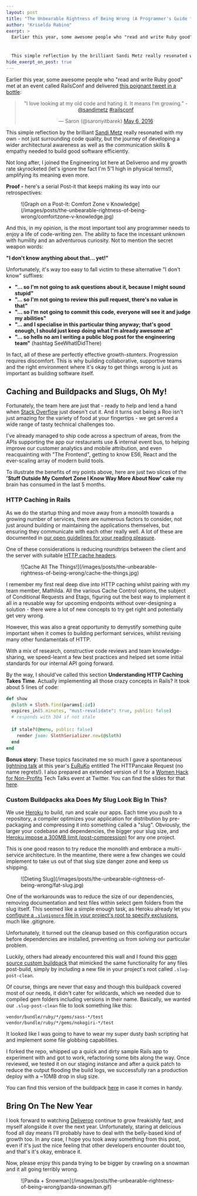 ```yaml
---
layout: post
title: "The Unbearable Rightness of Being Wrong (A Programmer's Guide to Sanity)"
author: "Kriselda Rabino"
exerpt: >
  Earlier this year, some awesome people who "read and write Ruby good" met at an event called RailsConf and delivered this poignant tweet in a bottle: ***"I love looking at my old code and hating it. It means I'm growing."***


  This simple reflection by the brilliant Sandi Metz really resonated with my own - not just surrounding code quality, but the journey of developing a wider architectural awareness as well as the communication skills & empathy needed to build good software efficiently.
hide_exerpt_on_post: true
---
```


Earlier this year, some awesome people who "read and write Ruby good" met at an event called RailsConf and delivered [this poignant tweet in a bottle](https://twitter.com/saronyitbarek/status/728692957415538688):


<blockquote class="twitter-tweet" data-lang="en" align="center">
<p lang="en" dir="ltr">&quot;I love looking at my old code and hating it. It means I&#39;m growing.&quot; - <a href="https://twitter.com/sandimetz">@sandimetz</a> <a href="https://twitter.com/hashtag/railsconf?src=hash">#railsconf</a></p>&mdash; Saron (@saronyitbarek) <a href="https://twitter.com/saronyitbarek/status/728692957415538688">May 6, 2016</a>
</blockquote>
<script async src="//platform.twitter.com/widgets.js" charset="utf-8"></script>


This simple reflection by the brilliant [Sandi Metz](https://www.sandimetz.com) really resonated with my own - not just surrounding code quality, but the journey of developing a wider architectural awareness as well as the communication skills & empathy needed to build good software efficiently.

Not long after, I joined the Engineering lot here at Deliveroo and my growth rate skyrocketed (let's ignore the fact I'm 5'1 high in physical terms!), amplifying its meaning even more.

**Proof -** here's a serial Post-it that keeps making its way into our retrospectives:

<figure class="small">
![Graph on a Post-It: Comfort Zone v Knowledge](/images/posts/the-unbearable-rightness-of-being-wrong/comfortzone-v-knowledge.jpg)
</figure>

And this, in my opinion, is the most important tool any programmer needs to enjoy a life of code-writing zen. The ability to face the incessant unknown with humility and an adventurous curiosity. Not to mention the secret weapon words:

**"I don't know anything about that... yet!"**

Unfortunately, it's way too easy to fall victim to these alternative "I don't know" suffixes:

- **"... so I'm not going to ask questions about it, because I might sound stupid"**
- **"... so I'm not going to review this pull request, there's no value in that"**
- **"... so I'm not going to commit this code, everyone will see it and judge my abilities"**
- **"... and I specialise in this particular thing anyway; that's good enough, I should just keep doing what I'm already awesome at"**
- **"... so hells no am I writing a public blog post for the engineering team"** (hashtag SeeWhatIDidThere)

In fact, all of these are perfectly effective growth-*stunters*. Progression requires discomfort. This is why building collaborative, supportive teams and the right environment where it's okay to get things wrong is just as important as building software itself.

## Caching and Buildpacks and Slugs, Oh My!

Fortunately, the team here are just that - ready to help and lend a hand when [Stack Overflow](stackoverflow.com) just doesn't cut it. And it turns out being a Roo isn't just amazing for the variety of food at your fingertips - we get served a wide range of tasty technical challenges too.

I've already managed to ship code across a spectrum of areas, from the APIs supporting the app our restaurants use & internal event bus, to helping improve our customer analytics and mobile attribution, and even reacquainting with "The Frontend", getting to know ES6, React and the ever-scaling array of modern build tools.

To illustrate the benefits of my points above, here are just two slices of the **'Stuff Outside My Comfort Zone I Know Way More About Now' cake** my brain has consumed in the last 5 months.

### HTTP Caching in Rails

As we do the startup thing and move away from a monolith towards a growing number of services, there are numerous factors to consider, not just around building or maintaining the applications themselves, but ensuring they communicate with each other really well. A lot of these are documented in [our open guidelines for your reading pleasure](http://deliveroo.engineering/guidelines/api-design/).

One of these considerations is reducing roundtrips between the client and the server with suitable [HTTP cache headers](https://www.w3.org/Protocols/rfc2616/rfc2616-sec13.html).

<figure class="small">
![Cache All The Things!](/images/posts/the-unbearable-rightness-of-being-wrong/cache-the-things.jpg)
</figure>

I remember my first real deep dive into HTTP caching whilst pairing with my team member, Mathilda. All the various Cache Control options, the subject of Conditional Requests and Etags, figuring out the best way to implement it all in a reusable way for upcoming endpoints without over-designing a solution - there were a lot of new concepts to try get right and potentially get very wrong.

However, this was also a great opportunity to demystify something quite important when it comes to building performant services, whilst revising many other fundamentals of HTTP.

With a mix of research, constructive code reviews and team knowledge-sharing, we speed-learnt a few best practices and helped set some initial standards for our internal API going forward.

By the way, I should've called this section **Understanding HTTP Caching Takes Time**. Actually implementing all those crazy concepts in Rails? It took about 5 lines of code:

```ruby
def show
  @sloth = Sloth.find(params[:id])
  expires_in(5.minutes, "must-revalidate": true, public: false)
  # responds with 304 if not stale

  if stale?(@menu, public: false)
    render json: SlothSerializer.new(@sloth)
  end
end
```

**Bonus story:** These topics fascinated me so much I gave a spontaneous [lightning talk](https://www.youtube.com/watch?v=WnlgKWCt8wQ) at this year's [EuRuKo](http://euruko2016.org) entitled The HTTPancake Request (no name regrets!). I also prepared an extended version of it for a [Women Hack for Non-Profits](womenhackfornonprofits.com) Tech Talks event at Twitter. You can find the slides for that [here](http://slides.com/krissygoround/httpancake-5#/).


### Custom Buildpacks aka Does My Slug Look Big In This?

We use [Heroku](https://www.heroku.com) to build, run and scale our apps. Each time you push to a repository, a compiler optimizes your application for distribution by pre-packaging and compressing it into something called a "slug". Obviously, the larger your codebase and dependencies, the bigger your slug size, and [Heroku impose a 300MB limit (post-compression)](https://devcenter.heroku.com/articles/slug-compiler#slug-size) for any one project.

This is one good reason to try reduce the monolith and embrace a multi-service architecture. In the meantime, there were a few changes we could implement to take us out of that slug size danger zone and keep us shipping.

<figure class="small">
![Dieting Slug](/images/posts/the-unbearable-rightness-of-being-wrong/fat-slug.jpg)
</figure>

One of the workarounds was to reduce the size of our dependencies, removing documentation and test files within select gem folders from the slug itself. This seemed like a simple enough task, as Heroku already let you [configure a `.slugignore` file in your project's root to specify exclusions](https://devcenter.heroku.com/articles/slug-compiler#ignoring-files-with-slugignore), much like .gitignore.

Unfortunately, it turned out the cleanup based on this configuration occurs before dependencies are installed, preventing us from solving our particular problem.

Luckily, others had already encountered this wall and I found this [open source custom buildpack](https://github.com/deliveroo/heroku-buildpack-post-build-clean) that mimicked the same functionality for any files post-build, simply by including a new file in your project's root called `.slug-post-clean`.

Of course, things are never that easy and though this buildpack covered most of our needs, it didn't cater for wildcards, which we needed due to compiled gem folders including versions in their name. Basically, we wanted our `.slug-post-clean` file to look something like this:

```
vendor/bundle/ruby/*/gems/sass-*/test
vendor/bundle/ruby/*/gems/nokogiri-*/test
```

It looked like I was going to have to wear my super dusty bash scripting hat and implement some file globbing capabilities.

I forked the repo, whipped up a quick and dirty sample Rails app to experiment with and got to work, refactoring some bits along the way. Once reviewed, we tested it on our staging instance and after a quick patch to reduce the output flooding the build logs, we successfully ran a production deploy with a ~10MB drop in slug size.

You can find this version of the buildpack [here](https://github.com/deliveroo/heroku-buildpack-post-build-clean) in case it comes in handy.


## Bring On The New Year

I look forward to watching [Deliveroo](https://deliveroo.co.uk) continue to grow freakishly fast, and myself alongside it over the next year. Unfortunately, staring at delicious food all day means I'll probably have to deal with the belly-based kind of growth too. In any case, I hope you took away something from this post, even if it's just the nice feeling that other developers encounter doubt too, and that's it's okay, embrace it.

Now, please enjoy this panda trying to be bigger by crawling on a snowman and it all going terribly wrong.

<figure class="small">
![Panda + Snowman](/images/posts/the-unbearable-rightness-of-being-wrong/panda-snowman.gif)
</figure>
